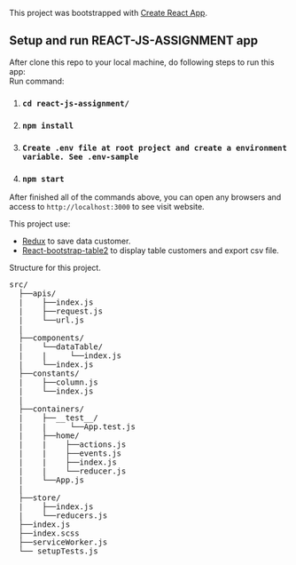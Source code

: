 This project was bootstrapped with [Create React App](https://github.com/facebook/create-react-app).

## Setup and run REACT-JS-ASSIGNMENT app

After clone this repo to your local machine, do following steps to run this app:   
Run command:
1. ### `cd react-js-assignment/`
2. ### `npm install`
3. ### `Create .env file at root project and create a environment variable. See .env-sample`
3. ### `npm start`

After finished all of the commands above, you can open any browsers and   
access to `http://localhost:3000` to see visit website.

This project use:   
 * [Redux](https://redux.js.org/) to save data customer.
 * [React-bootstrap-table2](https://react-bootstrap-table.github.io/react-bootstrap-table2/) to display table customers and export csv file.



Structure for this project.   

<pre>
src/   
  ├──apis/  
  |    ├──index.js      
  |    ├──request.js   
  |    └──url.js   
  |    
  ├──components/  
  |    └──dataTable/   
  |    |     └──index.js   
  |    └──index.js      
  ├──constants/   
  |    ├──column.js   
  |    └──index.js   
  |
  ├──containers/   
  |    ├──__test__/
  |    |     └──App.test.js   
  |    ├──home/   
  |    |    ├──actions.js
  |    |    ├──events.js   
  |    |    ├──index.js   
  |    |    └──reducer.js 
  |    └──App.js   
  |
  ├──store/   
  |    ├──index.js   
  |    └──reducers.js   
  ├──index.js   
  ├──index.scss   
  ├──serviceWorker.js   
  └── setupTests.js
</pre>
